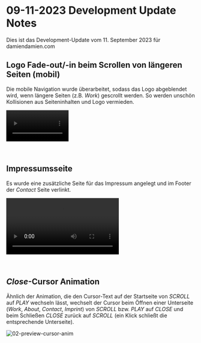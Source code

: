 # 09-11-2023 Development Update Notes

Dies ist das Development-Update vom 11. September 2023 für damiendamien.com

## Logo Fade-out/-in beim Scrollen von längeren Seiten (mobil)

Die mobile Navigation wurde überarbeitet, sodass das Logo abgeblendet wird, wenn längere Seiten (z.B. _Work_) gescrollt werden. So werden unschön Kollisionen aus Seiteninhalten und Logo vermieden.

<video 
  src     ="https://github.com/joh-sch/damiendamien.com-Update-Notes/assets/39758027/25b2b48b-d4af-4cc1-a6b5-5697d6a24e4b" 
  controls="controls" 
  style   ="max-width: 33%;">
</video>

<br>

## Impressumsseite

Es wurde eine zusätzliche Seite für das Impressum angelegt und im Footer der _Contact_ Seite verlinkt.

<video 
  src     ="https://github.com/joh-sch/damiendamien.com-Update-Notes/assets/39758027/6f02dfec-fe25-41f9-bdc5-2e79d0d80c7c" 
  controls="controls" 
  style   ="max-width: 100%;">
</video>

<br>

## _Close_-Cursor Animation

Ähnlich der Animation, die den Cursor-Text auf der Startseite von _SCROLL_ auf _PLAY_ wechseln lässt, wechselt der Cursor beim Öffnen einer Unterseite (_Work_, _About_, _Contact_, _Imprint_) von _SCROLL_ bzw. _PLAY_ auf _CLOSE_ und beim Schließen _CLOSE_ zurück auf _SCROLL_ (ein Klick schließt die entsprechende Unterseite).

![02-preview-cursor-anim](https://github.com/joh-sch/damiendamien.com-Update-Notes/assets/39758027/ef974759-bcf9-4a0e-934c-92acef56220d)


<br>
